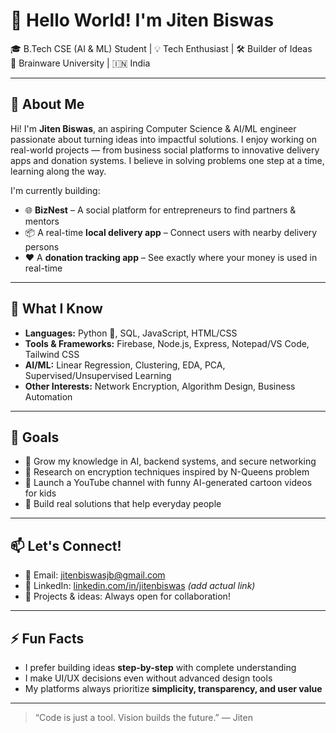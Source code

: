 # 👋 Hello World! I'm Jiten Biswas

🎓 B.Tech CSE (AI & ML) Student | 💡 Tech Enthusiast | 🛠️ Builder of Ideas  
📍 Brainware University | 🇮🇳 India

---

## 🚀 About Me

Hi! I'm **Jiten Biswas**, an aspiring Computer Science & AI/ML engineer passionate about turning ideas into impactful solutions. I enjoy working on real-world projects — from business social platforms to innovative delivery apps and donation systems. I believe in solving problems one step at a time, learning along the way.

I'm currently building:
- 🌐 **BizNest** – A social platform for entrepreneurs to find partners & mentors  
- 📦 A real-time **local delivery app** – Connect users with nearby delivery persons  
- ❤️ A **donation tracking app** – See exactly where your money is used in real-time

---

## 🧠 What I Know

- **Languages:** Python 🐍, SQL, JavaScript, HTML/CSS  
- **Tools & Frameworks:** Firebase, Node.js, Express, Notepad/VS Code, Tailwind CSS  
- **AI/ML:** Linear Regression, Clustering, EDA, PCA, Supervised/Unsupervised Learning  
- **Other Interests:** Network Encryption, Algorithm Design, Business Automation  

---

## 📌 Goals

- 🌱 Grow my knowledge in AI, backend systems, and secure networking  
- 🧪 Research on encryption techniques inspired by N-Queens problem  
- 🎥 Launch a YouTube channel with funny AI-generated cartoon videos for kids  
- 💼 Build real solutions that help everyday people

---

## 📫 Let's Connect!

- 💌 Email: [jitenbiswasjb@gmail.com](mailto:jitenbiswasjb@gmail.com)  
- 🔗 LinkedIn: [linkedin.com/in/jitenbiswas](https://linkedin.com) *(add actual link)*  
- 🧠 Projects & ideas: Always open for collaboration!

---

## ⚡ Fun Facts

- I prefer building ideas **step-by-step** with complete understanding  
- I make UI/UX decisions even without advanced design tools  
- My platforms always prioritize **simplicity, transparency, and user value**

---

> “Code is just a tool. Vision builds the future.” — Jiten

